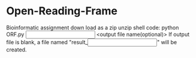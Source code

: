 # Open-Reading-Frame
Bioinformatic assignment
down load as a zip
unzip
shell code:
    python ORF.py <input file name> <output file name(optional)>
If output file is blank, a file named "result_<input file name>" will be created.
